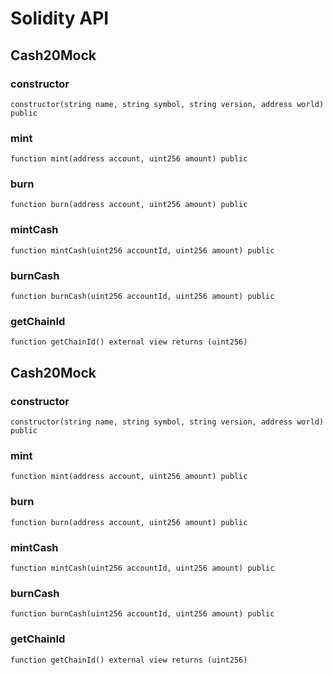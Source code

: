 # Solidity API

## Cash20Mock

### constructor

```solidity
constructor(string name, string symbol, string version, address world) public
```

### mint

```solidity
function mint(address account, uint256 amount) public
```

### burn

```solidity
function burn(address account, uint256 amount) public
```

### mintCash

```solidity
function mintCash(uint256 accountId, uint256 amount) public
```

### burnCash

```solidity
function burnCash(uint256 accountId, uint256 amount) public
```

### getChainId

```solidity
function getChainId() external view returns (uint256)
```

## Cash20Mock

### constructor

```solidity
constructor(string name, string symbol, string version, address world) public
```

### mint

```solidity
function mint(address account, uint256 amount) public
```

### burn

```solidity
function burn(address account, uint256 amount) public
```

### mintCash

```solidity
function mintCash(uint256 accountId, uint256 amount) public
```

### burnCash

```solidity
function burnCash(uint256 accountId, uint256 amount) public
```

### getChainId

```solidity
function getChainId() external view returns (uint256)
```

